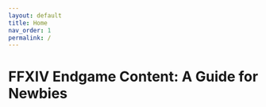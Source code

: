 ```yaml
---
layout: default
title: Home
nav_order: 1
permalink: /
---
```


# FFXIV Endgame Content: A Guide for Newbies
